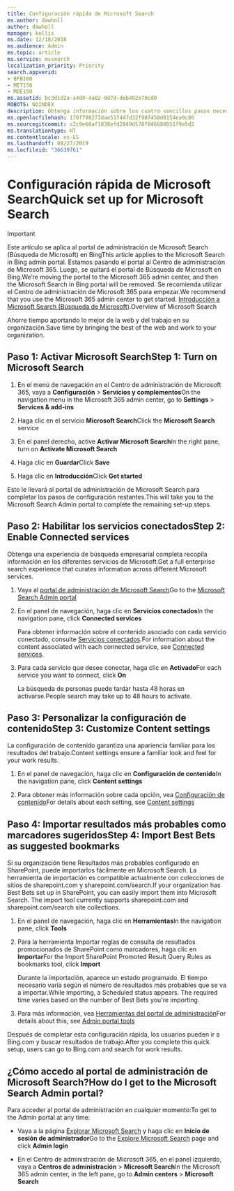 ```yaml
---
title: Configuración rápida de Microsoft Search
ms.author: dawholl
author: dawholl
manager: kellis
ms.date: 12/18/2018
ms.audience: Admin
ms.topic: article
ms.service: mssearch
localization_priority: Priority
search.appverid:
- BFB160
- MET150
- MOE150
ms.assetid: bc3d1d2a-a4d9-4a02-9d7d-deb492e79cd0
ROBOTS: NOINDEX
description: Obtenga información sobre los cuatro sencillos pasos necesarios para habilitar y usar Microsoft Search.
ms.openlocfilehash: 170f798273dae51f447d32f98f458d0154ea9c86
ms.sourcegitcommit: c2c9e66af1038efd2849d578f846680851f9e5d2
ms.translationtype: HT
ms.contentlocale: es-ES
ms.lasthandoff: 08/27/2019
ms.locfileid: "36639761"
---
```

# <a name="quick-set-up-for-microsoft-search"></a><span data-ttu-id="95ada-103">Configuración rápida de Microsoft Search</span><span class="sxs-lookup"><span data-stu-id="95ada-103">Quick set up for Microsoft Search</span></span>

> [!IMPORTANT]
> <span data-ttu-id="95ada-104">Este artículo se aplica al portal de administración de Microsoft Search (Búsqueda de Microsoft) en Bing</span><span class="sxs-lookup"><span data-stu-id="95ada-104">This article applies to the Microsoft Search in Bing admin portal.</span></span> <span data-ttu-id="95ada-105">Estamos pasando el portal al Centro de administración de Microsoft 365. Luego, se quitará el portal de Búsqueda de Microsoft en Bing.</span><span class="sxs-lookup"><span data-stu-id="95ada-105">We’re moving the portal to the Microsoft 365 admin center, and then the Microsoft Search in Bing portal will be removed.</span></span> <span data-ttu-id="95ada-106">Se recomienda utilizar el Centro de administración de Microsoft 365 para empezar.</span><span class="sxs-lookup"><span data-stu-id="95ada-106">We recommend that you use the Microsoft 365 admin center to get started.</span></span> <span data-ttu-id="95ada-107">[Introducción a Microsoft Search (Búsqueda de Microsoft)](overview-microsoft-search.md).</span><span class="sxs-lookup"><span data-stu-id="95ada-107">Overview of Microsoft Search</span></span>
    
<span data-ttu-id="95ada-108">Ahorre tiempo aportando lo mejor de la web y del trabajo en su organización.</span><span class="sxs-lookup"><span data-stu-id="95ada-108">Save time by bringing the best of the web and work to your organization.</span></span>
  
## <a name="step-1-turn-on-microsoft-search"></a><span data-ttu-id="95ada-109">Paso 1: Activar Microsoft Search</span><span class="sxs-lookup"><span data-stu-id="95ada-109">Step 1: Turn on Microsoft Search</span></span>

1. <span data-ttu-id="95ada-110">En el menú de navegación en el Centro de administración de Microsoft 365, vaya a **Configuración** \> **Servicios y complementos**</span><span class="sxs-lookup"><span data-stu-id="95ada-110">On the navigation menu in the Microsoft 365 admin center, go to **Settings** \> **Services &amp; add-ins**</span></span>
    
2. <span data-ttu-id="95ada-111">Haga clic en el servicio **Microsoft Search**</span><span class="sxs-lookup"><span data-stu-id="95ada-111">Click the **Microsoft Search** service</span></span> 
    
3. <span data-ttu-id="95ada-112">En el panel derecho, active **Activar Microsoft Search**</span><span class="sxs-lookup"><span data-stu-id="95ada-112">In the right pane, turn on **Activate Microsoft Search**</span></span>
    
4. <span data-ttu-id="95ada-113">Haga clic en **Guardar**</span><span class="sxs-lookup"><span data-stu-id="95ada-113">Click **Save**</span></span>
    
5. <span data-ttu-id="95ada-114">Haga clic en **Introducción**</span><span class="sxs-lookup"><span data-stu-id="95ada-114">Click **Get started**</span></span>
  
<span data-ttu-id="95ada-115">Esto le llevará al portal de administración de Microsoft Search para completar los pasos de configuración restantes.</span><span class="sxs-lookup"><span data-stu-id="95ada-115">This will take you to the Microsoft Search Admin portal to complete the remaining set-up steps.</span></span>
    
## <a name="step-2-enable-connected-services"></a><span data-ttu-id="95ada-116">Paso 2: Habilitar los servicios conectados</span><span class="sxs-lookup"><span data-stu-id="95ada-116">Step 2: Enable Connected services</span></span>

<span data-ttu-id="95ada-117">Obtenga una experiencia de búsqueda empresarial completa recopila información en los diferentes servicios de Microsoft.</span><span class="sxs-lookup"><span data-stu-id="95ada-117">Get a full enterprise search experience that curates information across different Microsoft services.</span></span>
  
1. <span data-ttu-id="95ada-118">Vaya al [portal de administración de Microsoft Search](https://www.bingforbusiness.com/admin)</span><span class="sxs-lookup"><span data-stu-id="95ada-118">Go to the [Microsoft Search Admin portal](https://www.bingforbusiness.com/admin)</span></span>
    
2. <span data-ttu-id="95ada-119">En el panel de navegación, haga clic en **Servicios conectados**</span><span class="sxs-lookup"><span data-stu-id="95ada-119">In the navigation pane, click **Connected services**</span></span>
    
    <span data-ttu-id="95ada-120">Para obtener información sobre el contenido asociado con cada servicio conectado, consulte [Servicios conectados](connected-services.md).</span><span class="sxs-lookup"><span data-stu-id="95ada-120">For information about the content associated with each connected service, see [Connected services](connected-services.md).</span></span>
    
3. <span data-ttu-id="95ada-121">Para cada servicio que desee conectar, haga clic en **Activado**</span><span class="sxs-lookup"><span data-stu-id="95ada-121">For each service you want to connect, click **On**</span></span>
    
    <span data-ttu-id="95ada-122">La búsqueda de personas puede tardar hasta 48 horas en activarse.</span><span class="sxs-lookup"><span data-stu-id="95ada-122">People search may take up to 48 hours to activate.</span></span>
    
## <a name="step-3-customize-content-settings"></a><span data-ttu-id="95ada-123">Paso 3: Personalizar la configuración de contenido</span><span class="sxs-lookup"><span data-stu-id="95ada-123">Step 3: Customize Content settings</span></span>

<span data-ttu-id="95ada-124">La configuración de contenido garantiza una apariencia familiar para los resultados del trabajo.</span><span class="sxs-lookup"><span data-stu-id="95ada-124">Content settings ensure a familiar look and feel for your work results.</span></span> 
  
1. <span data-ttu-id="95ada-125">En el panel de navegación, haga clic en **Configuración de contenido**</span><span class="sxs-lookup"><span data-stu-id="95ada-125">In the navigation pane, click **Content settings**</span></span>
    
2. <span data-ttu-id="95ada-126">Para obtener más información sobre cada opción, vea [Configuración de contenido](content-settings.md)</span><span class="sxs-lookup"><span data-stu-id="95ada-126">For details about each setting, see [Content settings](content-settings.md)</span></span>
    
## <a name="step-4-import-best-bets-as-suggested-bookmarks"></a><span data-ttu-id="95ada-127">Paso 4: Importar resultados más probables como marcadores sugeridos</span><span class="sxs-lookup"><span data-stu-id="95ada-127">Step 4: Import Best Bets as suggested bookmarks</span></span>

<span data-ttu-id="95ada-p102">Si su organización tiene Resultados más probables configurado en SharePoint, puede importarlos fácilmente en Microsoft Search. La herramienta de importación es compatible actualmente con colecciones de sitios de sharepoint.com y sharepoint.com/search.</span><span class="sxs-lookup"><span data-stu-id="95ada-p102">If your organization has Best Bets set up in SharePoint, you can easily import them into Microsoft Search. The import tool currently supports sharepoint.com and sharepoint.com/search site collections.</span></span> 
  
1. <span data-ttu-id="95ada-130">En el panel de navegación, haga clic en **Herramientas**</span><span class="sxs-lookup"><span data-stu-id="95ada-130">In the navigation pane, click **Tools**</span></span>
    
2. <span data-ttu-id="95ada-131">Para la herramienta Importar reglas de consulta de resultados promocionados de SharePoint como marcadores, haga clic en **Importar**</span><span class="sxs-lookup"><span data-stu-id="95ada-131">For the Import SharePoint Promoted Result Query Rules as bookmarks tool, click **Import**</span></span>
    
    <span data-ttu-id="95ada-p103">Durante la importación, aparece un estado programado. El tiempo necesario varía según el número de resultados más probables que se va a importar.</span><span class="sxs-lookup"><span data-stu-id="95ada-p103">While importing, a Scheduled status appears. The required time varies based on the number of Best Bets you're importing.</span></span>
    
3. <span data-ttu-id="95ada-134">Para más información, vea [Herramientas del portal de administración](admin-portal-tools.md)</span><span class="sxs-lookup"><span data-stu-id="95ada-134">For details about this, see [Admin portal tools](admin-portal-tools.md)</span></span>
    
<span data-ttu-id="95ada-135">Después de completar esta configuración rápida, los usuarios pueden ir a Bing.com y buscar resultados de trabajo.</span><span class="sxs-lookup"><span data-stu-id="95ada-135">After you complete this quick setup, users can go to Bing.com and search for work results.</span></span> 
  
## <a name="how-do-i-get-to-the-microsoft-search-admin-portal"></a><span data-ttu-id="95ada-136">¿Cómo accedo al portal de administración de Microsoft Search?</span><span class="sxs-lookup"><span data-stu-id="95ada-136">How do I get to the Microsoft Search Admin portal?</span></span>

<span data-ttu-id="95ada-137">Para acceder al portal de administración en cualquier momento:</span><span class="sxs-lookup"><span data-stu-id="95ada-137">To get to the Admin portal at any time:</span></span>
  
- <span data-ttu-id="95ada-138">Vaya a la página [Explorar Microsoft Search](https://www.bing.com/business/explore) y haga clic en **Inicio de sesión de administrador**</span><span class="sxs-lookup"><span data-stu-id="95ada-138">Go to the [Explore Microsoft Search](https://www.bing.com/business/explore) page and click **Admin login**</span></span>
    
- <span data-ttu-id="95ada-139">En el Centro de administración de Microsoft 365, en el panel izquierdo, vaya a **Centros de administración** \> **Microsoft Search**</span><span class="sxs-lookup"><span data-stu-id="95ada-139">In the Microsoft 365 admin center, in the left pane, go to **Admin centers** \> **Microsoft Search**</span></span>

  

